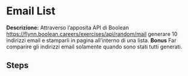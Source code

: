 Email List
===
**Descrizione:**
Attraverso l’apposita API di Boolean
https://flynn.boolean.careers/exercises/api/random/mail
generare 10 indirizzi email e stamparli in pagina all’interno di una lista.
**Bonus**
Far comparire gli indirizzi email solamente quando sono stati tutti generati.

**Steps**
- 
